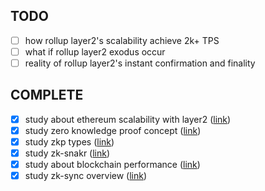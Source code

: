 ## TODO
- [ ] how rollup layer2's scalability achieve 2k+ TPS
- [ ] what if rollup layer2 exodus occur
- [ ] reality of rollup layer2's instant confirmation and finality

## COMPLETE
- [x] study about ethereum scalability with layer2 ([link](research/ethereum-scalability-with-layer2))
- [x] study zero knowledge proof concept ([link](research/zkp-concept))
- [x] study zkp types ([link](research/zkp-types))
- [x] study zk-snakr ([link](research/zk-snark))
- [x] study about blockchain performance ([link](research/blockchain-performance))
- [x] study zk-sync overview ([link](research/zksync-overview))
